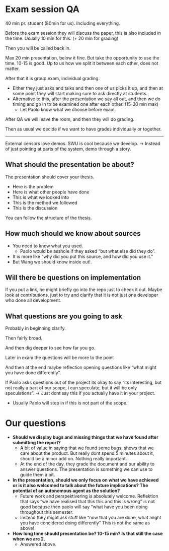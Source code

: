 # Exam session QA

40 min pr. student (80min for us). Including everything.

Before the exam session they will discuss the paper, this is also included in the time. Usually 10 min for this. (+ 20 min for grading)

Then you will be called back in.

Max 20 min presentation, below it fine. But take the opportunity to use the time. 10-15 is good. Up to us how we split it between each other, does not matter.

After that it is group exam, individual grading.

- Either they just asks and talks and then one of us picks it up, and then at some point they will start making sure to ask directly at students.
- Alternative to this, after the presentation we say all out, and then we do timing and go in to be examined one after each other.  (15-20 min max)
    - Let Paolo know what we choose before exam.

After QA we will leave the room, and then they will do grading. 

Then as usual we decide if we want to have grades individually or together.

---

External censors love demos. SWU is cool because we develop. → Instead of just pointing at parts of the system, demo through a story.

## What should the presentation be about?

The presentation should cover your thesis.

- Here is the problem
- Here is what other people have done
- This is what we looked into
- This is the method we followed
- This is the discussion

You can follow the structure of the thesis.

## How much should we know about sources

- You need to know what you used.
    - Paolo would be asshole if they asked “but what else did they do”.
- It is more like “why did you put this source, and how did you use it.”
- But Wang we should know inside out!.

## Will there be questions on implementation

If you put a link, he might briefly go into the repo just to check it out. Maybe look at contributions, just to try and clarify that it is not just one developer who done all development.

## What questions are you going to ask

Probably in beginning clarify.

Then fairly broad.

And then dig deeper to see how far you go.

Later in exam the questions will be more to the point

And then at the end maybe reflection opening questions like “what might you have done differently”.

If Paolo asks questions out of the project its okay to say “its interesting, but not really a part of our scope, i can speculate, but it will be only speculations”. → Just dont say this if you actually have it in your project.

- Usually Paolo will step in if this is not part of the scope.

# Our questions

- **Should we display bugs and missing things that we have found after submitting the report?**
    - A bit of value in saying that we found some bugs, shows that we care about the product. But really dont spend 5 minutes about it, should be a minor add on. Nothing really important.
    - At the end of the day, they grade the document and our ability to answer questions. The presentation is something we can use to guide them a bit.
- **In the presentation, should we only focus on what we have achieved or is it also welcomed to talk about the future implications? The potential of an autonomous agent as the solution?**
    - Future work and perspektivering is absolutely welcome. Reflektion that says “we have realised that this this and this is wrong” is not good because then paolo will say “what have you been doing throughout this semester.
    - Instead they might ask stuff like “now that you are done, what might you have concidered doing differently” This is not the same as above!
- **How long time should presentation be? 10-15 min? Is that still the case when we are 2.**
    - Answered above.
